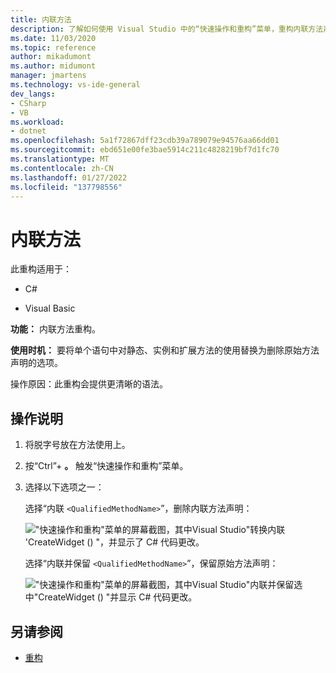 ```yaml
---
title: 内联方法
description: 了解如何使用 Visual Studio 中的“快速操作和重构”菜单，重构内联方法声明并提供更清晰的语法。
ms.date: 11/03/2020
ms.topic: reference
author: mikadumont
ms.author: midumont
manager: jmartens
ms.technology: vs-ide-general
dev_langs:
- CSharp
- VB
ms.workload:
- dotnet
ms.openlocfilehash: 5a1f72867dff23cdb39a789079e94576aa66dd01
ms.sourcegitcommit: ebd651e00fe3bae5914c211c4828219bf7d1fc70
ms.translationtype: MT
ms.contentlocale: zh-CN
ms.lasthandoff: 01/27/2022
ms.locfileid: "137798556"
---
```

# <a name="inline-method"></a>内联方法

此重构适用于：

- C#

- Visual Basic

**功能：** 内联方法重构。 

**使用时机：** 要将单个语句中对静态、实例和扩展方法的使用替换为删除原始方法声明的选项。

操作原因：此重构会提供更清晰的语法。

## <a name="how-to"></a>操作说明

1. 将脱字号放在方法使用上。

2. 按“Ctrl”+ **。** 触发“快速操作和重构”菜单。

3. 选择以下选项之一： 
    
   选择“内联 `<QualifiedMethodName>`”，删除内联方法声明：

    !["快速操作和重构"菜单的屏幕截图，其中Visual Studio"转换内联 'CreateWidget () "，并显示了 C# 代码更改。](media/inline-method-remove-declaration.png)

   选择“内联并保留 `<QualifiedMethodName>`”，保留原始方法声明：

    !["快速操作和重构"菜单的屏幕截图，其中Visual Studio"内联并保留选中"CreateWidget () "并显示 C# 代码更改。](media/inline-method-preserve-declaration.png)

## <a name="see-also"></a>另请参阅

- [重构](../refactoring-in-visual-studio.md)
